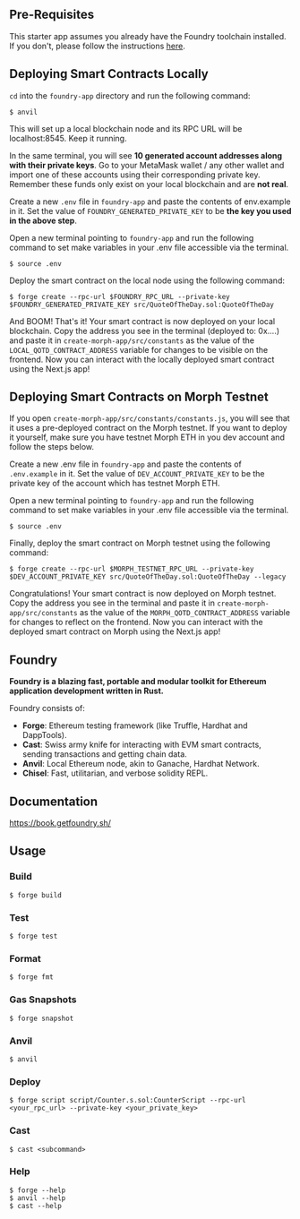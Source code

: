 ## Pre-Requisites
This starter app assumes you already have the Foundry toolchain installed. If you don't, please follow the instructions [here](https://book.getfoundry.sh/getting-started/installation.html). 

## Deploying Smart Contracts Locally
`cd` into the `foundry-app` directory and run the following command:

```shell
$ anvil
```
This will set up a local blockchain node and its RPC URL will be localhost:8545. Keep it running.

In the same terminal, you will see **10 generated account addresses along with their private keys**. Go to your MetaMask wallet / any other wallet and import one of these accounts using their corresponding private key. Remember these funds only exist on your local blockchain and are **not real**.

Create a new `.env` file in `foundry-app` and paste the contents of env.example in it. Set the value of `FOUNDRY_GENERATED_PRIVATE_KEY` to be **the key you used in the above step**.

Open a new terminal pointing to `foundry-app` and run the following command to set make variables in your .env file accessible via the terminal.
```shell
$ source .env
```

Deploy the smart contract on the local node using the following command:

```shell
$ forge create --rpc-url $FOUNDRY_RPC_URL --private-key $FOUNDRY_GENERATED_PRIVATE_KEY src/QuoteOfTheDay.sol:QuoteOfTheDay 
```
And BOOM! That's it! Your smart contract is now deployed on your local blockchain. Copy the address you see in the terminal (deployed to: 0x....) and paste it in `create-morph-app/src/constants` as the value of the `LOCAL_QOTD_CONTRACT_ADDRESS` variable for changes to be visible on the frontend. Now you can interact with the locally deployed smart contract using the Next.js app!

## Deploying Smart Contracts on Morph Testnet
If you open `create-morph-app/src/constants/constants.js`, you will see that it uses a pre-deployed contract on the Morph testnet. If you want to deploy it yourself, make sure you have testnet Morph ETH in you dev account and follow the steps below.

Create a new .env file in `foundry-app` and paste the contents of `.env.example` in it. Set the value of `DEV_ACCOUNT_PRIVATE_KEY` to be the private key of the account which has testnet Morph ETH.

Open a new terminal pointing to `foundry-app` and run the following command to set make variables in your .env file accessible via the terminal.
```shell
$ source .env
```

Finally, deploy the smart contract on Morph testnet using the following command:

```shell
$ forge create --rpc-url $MORPH_TESTNET_RPC_URL --private-key $DEV_ACCOUNT_PRIVATE_KEY src/QuoteOfTheDay.sol:QuoteOfTheDay --legacy
```

Congratulations! Your smart contract is now deployed on Morph testnet. Copy the address you see in the terminal and paste it in `create-morph-app/src/constants` as the value of the `MORPH_QOTD_CONTRACT_ADDRESS` variable for changes to reflect on the frontend. Now you can interact with the deployed smart contract on Morph using the Next.js app!

## Foundry

**Foundry is a blazing fast, portable and modular toolkit for Ethereum application development written in Rust.**

Foundry consists of:

-   **Forge**: Ethereum testing framework (like Truffle, Hardhat and DappTools).
-   **Cast**: Swiss army knife for interacting with EVM smart contracts, sending transactions and getting chain data.
-   **Anvil**: Local Ethereum node, akin to Ganache, Hardhat Network.
-   **Chisel**: Fast, utilitarian, and verbose solidity REPL.

## Documentation

https://book.getfoundry.sh/

## Usage

### Build

```shell
$ forge build
```

### Test

```shell
$ forge test
```

### Format

```shell
$ forge fmt
```

### Gas Snapshots

```shell
$ forge snapshot
```

### Anvil

```shell
$ anvil
```

### Deploy

```shell
$ forge script script/Counter.s.sol:CounterScript --rpc-url <your_rpc_url> --private-key <your_private_key>
```

### Cast

```shell
$ cast <subcommand>
```

### Help

```shell
$ forge --help
$ anvil --help
$ cast --help
```
